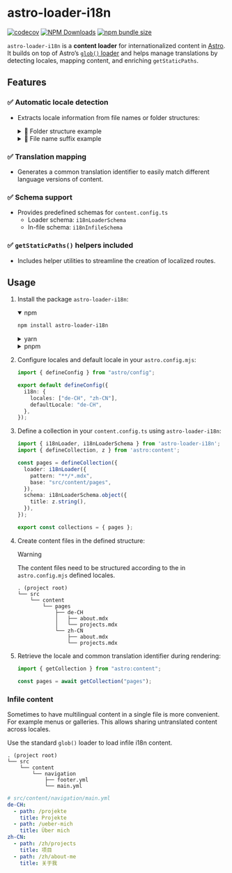 # astro-loader-i18n

[![codecov](https://codecov.io/github/openscript/astro-loader-i18n/graph/badge.svg?token=O2UYXUDEOT)](https://codecov.io/github/openscript/astro-loader-i18n)
[![NPM Downloads](https://img.shields.io/npm/dw/astro-loader-i18n)](https://npmjs.org/astro-loader-i18n)
[![npm bundle size](https://img.shields.io/bundlephobia/min/astro-loader-i18n)](https://npmjs.org/astro-loader-i18n)

`astro-loader-i18n` is a **content loader** for internationalized content in [Astro](https://astro.build). It builds on top of Astro’s [`glob()` loader](https://docs.astro.build/en/reference/content-loader-reference/#glob-loader) and helps manage translations by detecting locales, mapping content, and enriching `getStaticPaths`.


## Features

### ✅ Automatic locale detection

- Extracts locale information from file names or folder structures:
  <details>
    <summary>📂 Folder structure example</summary>

    ```plaintext
    . (project root)
    ├── README.md
    └── src
        └── content
            └── pages
                ├── de-CH
                │   ├── about.mdx
                │   └── projects.mdx
                └── zh-CN
                    ├── about.mdx
                    └── projects.mdx
    ```
  </details>
  <details>
    <summary>📄 File name suffix example</summary>

    ```plaintext
    . (project root)
    └── src
        └── content
            └── pages
                ├── about.de-CH.mdx
                ├── about.zh-CN.mdx
                ├── projects.de-CH.mdx
                └── projects.zh-CN.mdx
    ```
  </details>

### ✅ Translation mapping
- Generates a common translation identifier to easily match different language versions of content.

### ✅ Schema support
- Provides predefined schemas for `content.config.ts`
  - Loader schema: `i18nLoaderSchema`
  - In-file schema: `i18nInfileSchema`

### ✅ `getStaticPaths()` helpers included
- Includes helper utilities to streamline the creation of localized routes.

## Usage

1. Install the package `astro-loader-i18n`:
   <details open>
    <summary>npm</summary>

    ```bash
    npm install astro-loader-i18n
    ```
   </details>
   <details>
     <summary>yarn</summary>

     ```bash
     yarn add astro-loader-i18n
     ```
   </details>
   <details>
     <summary>pnpm</summary>

     ```bash
     pnpm add astro-loader-i18n
     ```
   </details>

1. Configure locales and default locale in your `astro.config.mjs`:

   ```typescript
   import { defineConfig } from "astro/config";

   export default defineConfig({
     i18n: {
       locales: ["de-CH", "zh-CN"],
       defaultLocale: "de-CH",
     },
   });
   ```

1. Define a collection in your `content.config.ts` using `astro-loader-i18n`:

   ```typescript
   import { i18nLoader, i18nLoaderSchema } from 'astro-loader-i18n';
   import { defineCollection, z } from 'astro:content';

   const pages = defineCollection({
     loader: i18nLoader({
       pattern: "**/*.mdx",
       base: "src/content/pages",
     }),
     schema: i18nLoaderSchema.object({
       title: z.string(),
     }),
   });

   export const collections = { pages };
   ```

1. Create content files in the defined structure:
   > [!WARNING]
   > The content files need to be structured according to the in `astro.config.mjs` defined locales.

   ```
   . (project root)
   └── src
       └── content
           └── pages
               ├── de-CH
               │   ├── about.mdx
               │   └── projects.mdx
               └── zh-CN
                   ├── about.mdx
                   └── projects.mdx
   ```

1. Retrieve the locale and common translation identifier during rendering:

   ```typescript
   import { getCollection } from "astro:content";

   const pages = await getCollection("pages");

   ```

### Infile content

Sometimes to have multilingual content in a single file is more convenient. For example menus or galleries. This allows sharing untranslated content across locales.

Use the standard `glob()` loader to load infile i18n content.

```
. (project root)
└── src
    └── content
        └── navigation
            ├── footer.yml
            └── main.yml
```

```yaml
# src/content/navigation/main.yml
de-CH:
  - path: /projekte
    title: Projekte
  - path: /ueber-mich
    title: Über mich
zh-CN:
  - path: /zh/projects
    title: 项目
  - path: /zh/about-me
    title: 关于我
```

